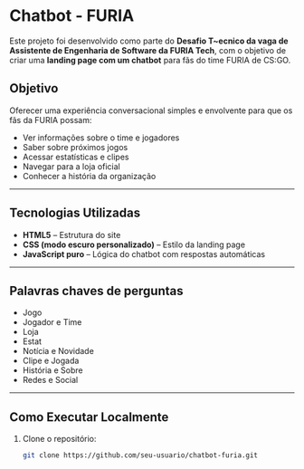 # Chatbot - FURIA

Este projeto foi desenvolvido como parte do **Desafio T~ecnico da vaga de Assistente de Engenharia de Software da FURIA Tech**, com o objetivo de criar uma **landing page com um chatbot** para fãs do time FURIA de CS:GO.

## Objetivo

Oferecer uma experiência conversacional simples e envolvente para que os fãs da FURIA possam:
- Ver informações sobre o time e jogadores
- Saber sobre próximos jogos
- Acessar estatísticas e clipes
- Navegar para a loja oficial
- Conhecer a história da organização

---

## Tecnologias Utilizadas

- **HTML5** – Estrutura do site
- **CSS (modo escuro personalizado)** – Estilo da landing page
- **JavaScript puro** – Lógica do chatbot com respostas automáticas

---

## Palavras chaves de perguntas

- Jogo
- Jogador e Time
- Loja
- Estat
- Notícia e Novidade
- Clipe e Jogada
- História e Sobre
- Redes e Social

---

## Como Executar Localmente

1. Clone o repositório:
   ```bash
   git clone https://github.com/seu-usuario/chatbot-furia.git
